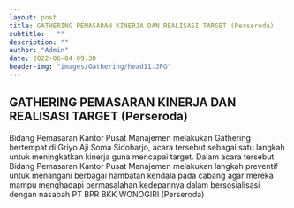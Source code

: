 ```yaml
---
layout: post
title: GATHERING PEMASARAN KINERJA DAN REALISASI TARGET (Perseroda)
subtitle:   ""
description: ""
author: "Admin"
date: 2022-06-04 09.30
header-img: "images/Gathering/head11.JPG"
---
```



## GATHERING PEMASARAN KINERJA DAN REALISASI TARGET (Perseroda)

Bidang Pemasaran Kantor Pusat Manajemen melakukan Gathering bertempat di Griyo Aji Soma Sidoharjo, acara tersebut sebagai satu langkah untuk meningkatkan kinerja guna mencapai target. Dalam acara tersebut Bidang Pemasaran Kantor Pusat Manajemen melakukan langkah preventif untuk menangani berbagai hambatan kendala pada cabang agar mereka mampu menghadapi permasalahan kedepannya dalam bersosialisasi dengan nasabah PT BPR BKK WONOGIRI (Perseroda)

<img src="/images/Gathering/Gathering3.JPG" class="img-responsive img-centered" alt="">
<img src="/images/Gathering/Gathering2.JPG" class="img-responsive img-centered" alt="">

